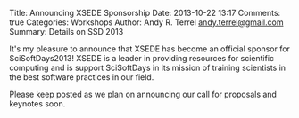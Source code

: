 Title: Announcing XSEDE Sponsorship
Date: 2013-10-22 13:17
Comments: true
Categories: Workshops
Author: Andy R. Terrel <andy.terrel@gmail.com>
Summary: Details on SSD 2013

It's my pleasure to announce that XSEDE has become an official sponsor for
SciSoftDays2013!  XSEDE is a leader in providing resources for scientific
computing and is support SciSoftDays in its mission of training scientists in
the best software practices in our field.  

Please keep posted as we plan on announcing our call for proposals and keynotes
soon.
